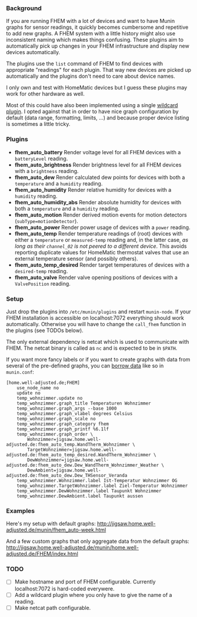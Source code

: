 ### Background

If you are running FHEM with a lot of devices and want to have Munin
graphs for sensor readings, it quickly becomes cumbersome and repetitive
to add new graphs. A FHEM system with a little history might also use
inconsistent naming which makes things confusing. These plugins aim to
automatically pick up changes in your FHEM infrastructure and display
new devices automatically.

The plugins use the `list` command of FHEM to find devices with
appropriate "readings" for each plugin. That way new devices are picked
up automatically and the plugins don't need to care about device names.

I only own and test with HomeMatic devices but I guess these plugins may
work for other hardware as well. 

Most of this could have also been implemented using a single [wildcard
plugin](http://munin.readthedocs.org/en/latest/tutorial/wildcard-plugins.html).
I opted against that in order to have nice graph configuration by
default (data range, formatting, limits, …) and because proper device
listing is sometimes a little tricky.


### Plugins

- **fhem_auto_battery** Render voltage level for all FHEM devices with a `batteryLevel` reading.
- **fhem_auto_brightness** Render brightness level for all FHEM devices with a `brightness` reading.
- **fhem_auto_dew** Render calculated dew points for devices with both a `temperature` and a `humidity` reading.
- **fhem_auto_humidity** Render relative humidity for devices with a `humidity` reading.
- **fhem_auto_humidity_abs** Render absolute humidity for devices with both a `temperature` and a `humidity` reading.
- **fhem_auto_motion** Render derived motion events for motion detectors (`subType=motionDetector`). 
- **fhem_auto_power** Render power usage of devices with a `power` reading.
- **fhem_auto_temp** Render temperature readings of (root) devices with either a `temperature` or `measured-temp` reading and, in the latter case, *as long as their `channel_02` is not peered to a different device*. This avoids reporting duplicate values for HomeMatic thermostat valves that use an external temperature sensor (and possibly others).
- **fhem_auto_temp_desired** Render target temperatures of devices with a `desired-temp` reading.
- **fhem_auto_valve** Render valve opening positions of devices with a `ValvePosition` reading.

### Setup

Just drop the plugins into `/etc/munin/plugins` and restart `munin-node`. If your FHEM installation is accessible on localhost:7072 everything should work automatically. Otherwise you will have to change the `call_fhem` function in the plugins (see TODOs below).

The only external dependency is netcat which is used to communicate with FHEM. The netcat binary is called as `nc` and is expected to be in `$PATH`.

If you want more fancy labels or if you want to create graphs with data from several of the pre-defined graphs, you can [borrow data](http://munin-monitoring.org/wiki/LoaningData) like so in `munin.conf`:

```
[home.well-adjusted.de;FHEM]
    use_node_name no
    update no
    temp_wohnzimmer.update no
    temp_wohnzimmer.graph_title Temperaturen Wohnzimmer
    temp_wohnzimmer.graph_args --base 1000
    temp_wohnzimmer.graph_vlabel degrees Celsius
    temp_wohnzimmer.graph_scale no
    temp_wohnzimmer.graph_category fhem
    temp_wohnzimmer.graph_printf %6.1lf
    temp_wohnzimmer.graph_order \
        Wohnzimmer=jigsaw.home.well-adjusted.de:fhem_auto_temp.WandTherm_Wohnzimmer \
        TargetWohnzimmer=jigsaw.home.well-adjusted.de:fhem_auto_temp_desired.WandTherm_Wohnzimmer \
        DewWohnzimmer=jigsaw.home.well-adjusted.de:fhem_auto_dew.Dew_WandTherm_Wohnzimmer_Weather \
        DewAmbient=jigsaw.home.well-adjusted.de:fhem_auto_dew.Dew_THSensor_Veranda
    temp_wohnzimmer.Wohnzimmer.label Ist-Temperatur Wohnzimmer OG
    temp_wohnzimmer.TargetWohnzimmer.label Ziel-Temperatur Wohnzimmer
    temp_wohnzimmer.DewWohnzimmer.label Taupunkt Wohnzimmer
    temp_wohnzimmer.DewAmbient.label Taupunkt aussen
```

### Examples

Here's my setup with default graphs:
http://jigsaw.home.well-adjusted.de/munin/fhem_auto-week.html

And a few custom graphs that only aggregate data from the default graphs:
http://jigsaw.home.well-adjusted.de/munin/home.well-adjusted.de/FHEM/index.html

### TODO

- [ ] Make hostname and port of FHEM configurable. Currently localhost:7072 is hard-coded everywere.
- [ ] Add a wildcard plugin where you only have to give the name of a reading.
- [ ] Make netcat path configurable.
